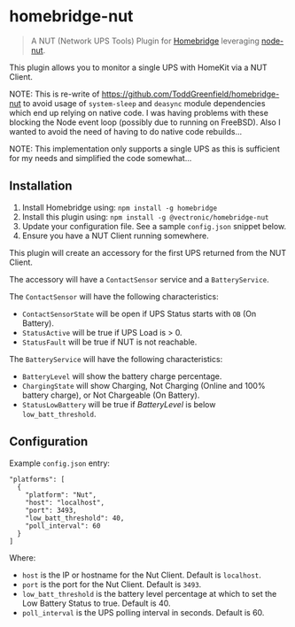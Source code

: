 # homebridge-nut
> A NUT (Network UPS Tools) Plugin for [Homebridge](https://github.com/nfarina/homebridge) leveraging [node-nut](https://github.com/skarcha/node-nut). 

This plugin allows you to monitor a single UPS with HomeKit via a NUT Client.

NOTE: This is re-write of https://github.com/ToddGreenfield/homebridge-nut to avoid usage of `system-sleep` and 
`deasync` module dependencies which end up relying on native code. I was having problems with these blocking the
Node event loop (possibly due to running on FreeBSD). Also I wanted to avoid the need of having to do native code rebuilds...

NOTE: This implementation only supports a single UPS as this is sufficient for my needs and simplified the code somewhat...

## Installation
1. Install Homebridge using: `npm install -g homebridge`
1. Install this plugin using: `npm install -g @vectronic/homebridge-nut`
1. Update your configuration file. See a sample `config.json` snippet below.
1. Ensure you have a NUT Client running somewhere.

This plugin will create an accessory for the first UPS returned from the NUT Client.

The accessory will have a `ContactSensor` service and a `BatteryService`.

The `ContactSensor` will have the following characteristics:

* `ContactSensorState` will be open if UPS Status starts with `OB` (On Battery).
* `StatusActive` will be true if UPS Load is > 0.
* `StatusFault` will be true if NUT is not reachable.

The `BatteryService` will have the following characteristics:
 
* `BatteryLevel` will show the battery charge percentage.
* `ChargingState` will show Charging, Not Charging (Online and 100% battery charge), or Not Chargeable (On Battery).
* `StatusLowBattery` will be true if *BatteryLevel* is below `low_batt_threshold`.

## Configuration

Example `config.json` entry:

```
"platforms": [
  {
    "platform": "Nut",
    "host": "localhost",
    "port": 3493,
    "low_batt_threshold": 40,
    "poll_interval": 60
  }
]
```

Where:

* `host` is the IP or hostname for the Nut Client. Default is `localhost`.
* `port` is the port for the Nut Client. Default is `3493`.
* `low_batt_threshold` is the	battery level percentage at which to set the Low Battery Status to true. Default is 40.
* `poll_interval` is the UPS polling interval in seconds. Default is 60.
